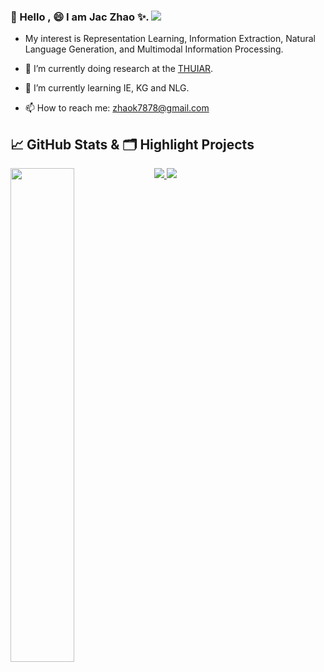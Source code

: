 ### 👋 Hello , 😄 I am Jac Zhao ✨. ![]( https://visitor-badge.glitch.me/badge?page_id=zhao9797.homepage) 


- My interest is Representation Learning, Information Extraction, Natural Language Generation, and Multimodal Information Processing.

- 🔭 I’m currently doing research at the [THUIAR](https://thuiar.github.io/).
- 🌱 I’m currently learning IE, KG and NLG.
- 📫 How to reach me: [zhaok7878@gmail.com](zhaok7878@gmail.com)

 
## &#x1f4c8; GitHub Stats & 🗂️ Highlight Projects

<a href="https://github.com/zhao9797">
    <img align="left" width="45%" src="https://github-readme-stats.vercel.app/api?username=zhao9797&theme=nightowl&show_icons=true" />
</a>

<a href="https://github.com/zhao9797/RIFRE">
  <img src="https://github-readme-stats.vercel.app/api/pin/?username=zhao9797&repo=RIFRE&theme=tokyonight&show_icons=true" />
</a>

<a href="https://github.com/thuiar/CRL">
  <img src="https://github-readme-stats.vercel.app/api/pin/?username=thuiar&repo=CRL&theme=tokyonight&show_icons=true" />
</a>
